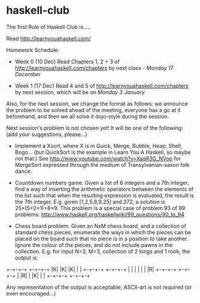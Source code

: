 haskell-club
============

The first Rule of Haskell Club is.....

Read http://learnyouahaskell.com/

Homework Schedule:

- Week 0 (10 Dec)
Read Chapters 1, 2 + 3 of http://learnyouahaskell.com/chapters by next class - *Monday 17 December*

- Week 1 (17 Dec)
Read 4 and 5 of http://learnyouahaskell.com/chapters by next session, which will be on *Monday 3 January*

Also, for the next session, we change the format as follows: we announce the problem to be solved ahead of the meeting, everyone has a go at it beforehand, and then we all solve it dojo-style during the session.

Next session's problem is not chosen yet!  It will be one of the following: (add your suggestions, please...)
	
- Implement a Xsort, where X is in Quick, Merge, Bubble, Heap, Shell, Bogo... (but QuickSort is the example in Learn You A Haskell, so maybe not that.)  See http://www.youtube.com/watch?v=XaqR3G_NVoo for MergeSort expressed through the medium of Transylvanian-saxon folk dance.

- Countdown numbers game.  Given a list of 6 integers and a 7th integer, find a way of inserting the arithmetic operators between the elements of the list such that when the resulting expression is evaluated, the result is the 7th integer.  E.g. given [1,2,5,8,9,25] and 272, a solution is 25×(5+2+1)+8×9.  This problem is a special case of problem 93 of 99 problems: http://www.haskell.org/haskellwiki/99_questions/90_to_94

- Chess board problem.  Given an NxM chess board, and a collection of standard chess pieces, enumerate the ways in which the pieces can be placed on the board such that no piece is in a position to take another.  Ignore the colour of the pieces, and do not include pawns in the collection.  E.g. for input N=3, M=3, collection of 2 kings and 1 rook, the output is:

+-+-+-+    +-+-+-+
|K| |K|    |K| | |
+-+-+-+    +-+-+-+
| | | |    | | |R|
+-+-+-+    +-+-+-+
| |R| |    |K| | |
+-+-+-+    +-+-+-+

Any representation of the output is acceptable; ASCII-art is not required (or even encouraged...)




